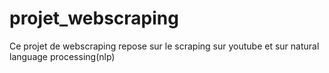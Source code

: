 # projet_webscraping
Ce projet de webscraping repose sur le scraping sur youtube et sur natural language processing(nlp)
